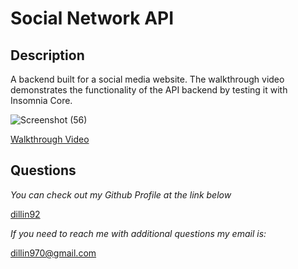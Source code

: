 # Social Network API
  ## Description
  A backend built for a social media website. The walkthrough video demonstrates the functionality of the API backend by testing it with Insomnia Core.
 
  ![Screenshot (56)](https://user-images.githubusercontent.com/80184962/132442981-f70d46f8-1d4c-4e7b-8b70-711b9c7b530d.png)
  
  [Walkthrough Video](https://drive.google.com/file/d/1nigTjpzx8kuemGQ0FfzsYKO_-T0mJtt2/view)
  ## Questions
  *You can check out my Github Profile at the link below*

  [dillin92](http://github.com/dillin92)

  *If you need to reach me with additional questions my email is:*

  dillin970@gmail.com